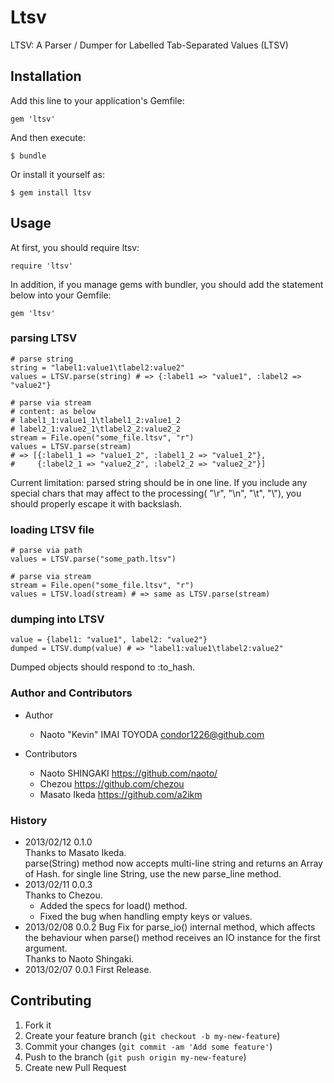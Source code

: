 # Ltsv

LTSV: A Parser / Dumper for Labelled Tab-Separated Values (LTSV)

## Installation

Add this line to your application's Gemfile:

    gem 'ltsv'

And then execute:

    $ bundle

Or install it yourself as:

    $ gem install ltsv

## Usage

At first, you should require ltsv:

    require 'ltsv'

In addition, if you manage gems with bundler, you should add the statement below into your Gemfile:

    gem 'ltsv'


### parsing LTSV

    # parse string
    string = "label1:value1\tlabel2:value2"
    values = LTSV.parse(string) # => {:label1 => "value1", :label2 => "value2"}

    # parse via stream
    # content: as below
    # label1_1:value1_1\tlabel1_2:value1_2
    # label2_1:value2_1\tlabel2_2:value2_2
    stream = File.open("some_file.ltsv", "r")
    values = LTSV.parse(stream)
    # => [{:label1_1 => "value1_2", :label1_2 => "value1_2"},
    #     {:label2_1 => "value2_2", :label2_2 => "value2_2"}]

Current limitation: parsed string should be in one line. If you include any special chars that may affect to the processing( "\r", "\n", "\t", "\\"), you should properly escape it with backslash.

### loading LTSV file

    # parse via path
    values = LTSV.parse("some_path.ltsv")

    # parse via stream
    stream = File.open("some_file.ltsv", "r")
    values = LTSV.load(stream) # => same as LTSV.parse(stream)

### dumping into LTSV

    value = {label1: "value1", label2: "value2"}
    dumped = LTSV.dump(value) # => "label1:value1\tlabel2:value2"

Dumped objects should respond to :to_hash.

### Author and Contributors

* Author
  * Naoto "Kevin" IMAI TOYODA <condor1226@github.com>

* Contributors
  * Naoto SHINGAKI <https://github.com/naoto/>
  * Chezou <https://github.com/chezou>
  * Masato Ikeda <https://github.com/a2ikm>

### History

* 2013/02/12 0.1.0  
Thanks to Masato Ikeda.  
parse(String) method now accepts multi-line string and returns an Array of Hash. for single line String, use the new parse_line method.
* 2013/02/11 0.0.3  
Thanks to Chezou.
  * Added the specs for load() method.
  * Fixed the bug when handling empty keys or values.
* 2013/02/08 0.0.2
Bug Fix for parse_io() internal method, which affects the behaviour when parse() method receives an IO instance for the first argument.  
Thanks to Naoto Shingaki.
* 2013/02/07 0.0.1
First Release.

## Contributing

1. Fork it
2. Create your feature branch (`git checkout -b my-new-feature`)
3. Commit your changes (`git commit -am 'Add some feature'`)
4. Push to the branch (`git push origin my-new-feature`)
5. Create new Pull Request
